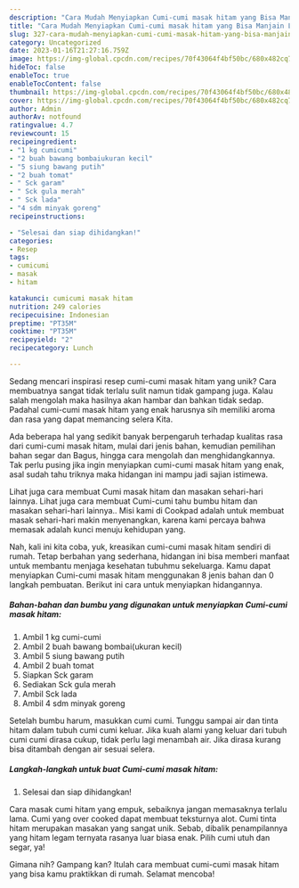 ```yaml
---
description: "Cara Mudah Menyiapkan Cumi-cumi masak hitam yang Bisa Manjain Lidah"
title: "Cara Mudah Menyiapkan Cumi-cumi masak hitam yang Bisa Manjain Lidah"
slug: 327-cara-mudah-menyiapkan-cumi-cumi-masak-hitam-yang-bisa-manjain-lidah
category: Uncategorized
date: 2023-01-16T21:27:16.759Z
image: https://img-global.cpcdn.com/recipes/70f43064f4bf50bc/680x482cq70/cumi-cumi-masak-hitam-foto-resep-utama.jpg
hideToc: false
enableToc: true
enableTocContent: false
thumbnail: https://img-global.cpcdn.com/recipes/70f43064f4bf50bc/680x482cq70/cumi-cumi-masak-hitam-foto-resep-utama.jpg
cover: https://img-global.cpcdn.com/recipes/70f43064f4bf50bc/680x482cq70/cumi-cumi-masak-hitam-foto-resep-utama.jpg
author: Admin
authorAv: notfound
ratingvalue: 4.7
reviewcount: 15
recipeingredient:
- "1 kg cumicumi"
- "2 buah bawang bombaiukuran kecil"
- "5 siung bawang putih"
- "2 buah tomat"
- " Sck garam"
- " Sck gula merah"
- " Sck lada"
- "4 sdm minyak goreng"
recipeinstructions:

- "Selesai dan siap dihidangkan!"
categories:
- Resep
tags:
- cumicumi
- masak
- hitam

katakunci: cumicumi masak hitam 
nutrition: 249 calories
recipecuisine: Indonesian
preptime: "PT35M"
cooktime: "PT35M"
recipeyield: "2"
recipecategory: Lunch

---
```





Sedang mencari inspirasi resep cumi-cumi masak hitam yang unik? Cara membuatnya sangat tidak terlalu sulit namun tidak gampang juga. Kalau salah mengolah maka hasilnya akan hambar dan bahkan tidak sedap. Padahal cumi-cumi masak hitam yang enak harusnya sih memiliki aroma dan rasa yang dapat memancing selera Kita.





Ada beberapa hal yang sedikit banyak berpengaruh terhadap kualitas rasa dari cumi-cumi masak hitam, mulai dari jenis bahan, kemudian pemilihan bahan segar dan Bagus, hingga cara mengolah dan menghidangkannya. Tak perlu pusing jika ingin menyiapkan cumi-cumi masak hitam yang enak,      asal sudah tahu triknya maka hidangan ini mampu jadi sajian istimewa.














Lihat juga cara membuat Cumi masak hitam dan masakan sehari-hari lainnya. Lihat juga cara membuat Cumi-cumi tahu bumbu hitam dan masakan sehari-hari lainnya.. Misi kami di Cookpad adalah untuk membuat masak sehari-hari makin menyenangkan, karena kami percaya bahwa memasak adalah kunci menuju kehidupan yang.






Nah, kali ini kita coba, yuk, kreasikan cumi-cumi masak hitam sendiri di rumah. Tetap berbahan yang sederhana, hidangan ini bisa memberi manfaat untuk membantu menjaga kesehatan tubuhmu sekeluarga. Kamu dapat menyiapkan Cumi-cumi masak hitam menggunakan 8 jenis bahan dan 0 langkah pembuatan. Berikut ini cara untuk menyiapkan hidangannya.

<!--inarticleads1-->

##### Bahan-bahan dan bumbu yang digunakan untuk menyiapkan Cumi-cumi masak hitam:

1. Ambil 1 kg cumi-cumi
1. Ambil 2 buah bawang bombai(ukuran kecil)
1. Ambil 5 siung bawang putih
1. Ambil 2 buah tomat
1. Siapkan  Sck garam
1. Sediakan  Sck gula merah
1. Ambil  Sck lada
1. Ambil 4 sdm minyak goreng


Setelah bumbu harum, masukkan cumi cumi. Tunggu sampai air dan tinta hitam dalam tubuh cumi cumi keluar. Jika kuah alami yang keluar dari tubuh cumi cumi dirasa cukup, tidak perlu lagi menambah air. Jika dirasa kurang bisa ditambah dengan air sesuai selera. 

<!--inarticleads2-->

##### Langkah-langkah untuk buat Cumi-cumi masak hitam:


1. Selesai dan siap dihidangkan!

Cara masak cumi hitam yang empuk, sebaiknya jangan memasaknya terlalu lama. Cumi yang over cooked dapat membuat teksturnya alot. Cumi tinta hitam merupakan masakan yang sangat unik. Sebab, dibalik penampilannya yang hitam legam ternyata rasanya luar biasa enak. Pilih cumi utuh dan segar, ya! 

Gimana nih? Gampang kan? Itulah cara membuat cumi-cumi masak hitam yang bisa kamu praktikkan di rumah. Selamat mencoba!
